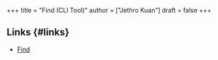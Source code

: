 +++
title = "Find (CLI Tool)"
author = ["Jethro Kuan"]
draft = false
+++

## Links {#links}

-   [Find](http://www.grymoire.com/Unix/Find.html)